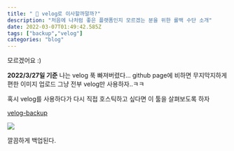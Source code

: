 ```yaml
---
title: " 🚀 velog로 이사할까말까?"
description: "처음에 나처럼 좋은 플랫폼인지 모르겠는 분을 위한 롤백 수단 소개"
date: 2022-03-07T01:49:42.585Z
tags: ["backup","velog"]
categories: "blog"
---
```

모르겠어요 :)


**2022/3/27일 기준**
나는 velog 푹 빠져버렸다...
github page에 비하면 무지막지하게 편한 이미지 업로드
그냥 전부 velog만 사용하자..ㅋㅋ

혹시 velog를 사용하다가 다시 직접 호스틱하고 싶다면 이 툴을 살펴보도록 하자

[velog-backup](https://github.com/cjaewon/velog-backup)

![](/images/a9603a03-9bf1-41cc-ba5a-2dda92a7e050-image.png)

깔끔하게 백업된다.